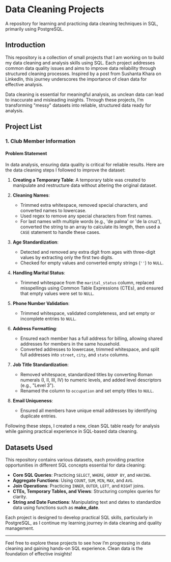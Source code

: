 # Data Cleaning Projects

A repository for learning and practicing data cleaning techniques in SQL, primarily using PostgreSQL.

## Introduction

This repository is a collection of small projects that I am working on to build my data cleaning and analysis skills using SQL. Each project addresses common data quality issues and aims to improve data reliability through structured cleaning processes. Inspired by a post from Sushanta Khara on LinkedIn, this journey underscores the importance of clean data for effective analysis.

Data cleaning is essential for meaningful analysis, as unclean data can lead to inaccurate and misleading insights. Through these projects, I’m transforming "messy" datasets into reliable, structured data ready for analysis.

## Project List

### 1. Club Member Information

#### Problem Statement

In data analysis, ensuring data quality is critical for reliable results. Here are the data cleaning steps I followed to improve the dataset:

1. **Creating a Temporary Table**: A temporary table was created to manipulate and restructure data without altering the original dataset.

2. **Cleaning Names**:
   - Trimmed extra whitespace, removed special characters, and converted names to lowercase.
   - Used regex to remove any special characters from first names.
   - For last names with multiple words (e.g., 'de palma' or 'de la cruz'), converted the string to an array to calculate its length, then used a `CASE` statement to handle these cases.

3. **Age Standardization**:
   - Detected and removed any extra digit from ages with three-digit values by extracting only the first two digits.
   - Checked for empty values and converted empty strings (`''`) to `NULL`.

4. **Handling Marital Status**:
   - Trimmed whitespace from the `marital_status` column, replaced misspellings using Common Table Expressions (CTEs), and ensured that empty values were set to `NULL`.

5. **Phone Number Validation**:
   - Trimmed whitespace, validated completeness, and set empty or incomplete entries to `NULL`.

6. **Address Formatting**:
   - Ensured each member has a full address for billing, allowing shared addresses for members in the same household.
   - Converted addresses to lowercase, trimmed whitespace, and split full addresses into `street`, `city`, and `state` columns.

7. **Job Title Standardization**:
   - Removed whitespace, standardized titles by converting Roman numerals (I, II, III, IV) to numeric levels, and added level descriptors (e.g., "Level 3").
   - Renamed the column to `occupation` and set empty titles to `NULL`.

8. **Email Uniqueness**:
   - Ensured all members have unique email addresses by identifying duplicate entries.

Following these steps, I created a new, clean SQL table ready for analysis while gaining practical experience in SQL-based data cleaning.

## Datasets Used

This repository contains various datasets, each providing practice opportunities in different SQL concepts essential for data cleaning:

- **Core SQL Queries**: Practicing `SELECT`, `WHERE`, `GROUP BY`, and `HAVING`.
- **Aggregate Functions**: Using `COUNT`, `SUM`, `MIN`, `MAX`, and `AVG`.
- **Join Operations**: Practicing `INNER`, `OUTER`, `LEFT`, and `RIGHT` joins.
- **CTEs, Temporary Tables, and Views**: Structuring complex queries for clarity.
- **String and Date Functions**: Manipulating text and dates to standardize data using functions such as **make_date**.


Each project is designed to develop practical SQL skills, particularly in PostgreSQL, as I continue my learning journey in data cleaning and quality management.

---

Feel free to explore these projects to see how I’m progressing in data cleaning and gaining hands-on SQL experience. Clean data is the foundation of effective insights!

